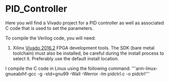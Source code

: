 # PID_Controller

Here you will find a Vivado project for a PID controller as well as associated C code that is used to set the parameters.

To compile the Verilog code, you will need:
  1. Xilinx [Vivado 2016.2](http://www.xilinx.com/support/download.html) FPGA development tools. The SDK (bare metal toolchain) must also be installed, be careful during the install process to select it. Preferably use the default install location.

I compile the C code in Linux using the following command:
'''arm-linux-gnueabihf-gcc -g -std=gnu99 -Wall -Werror -lm    pidctrl.c  -o pidctrl'''
